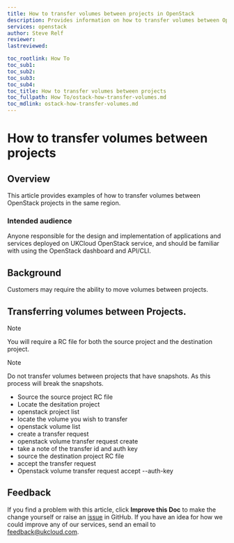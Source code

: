 ```yaml
---
title: How to transfer volumes between projects in OpenStack
description: Provides information on how to transfer volumes between OpenStack projects.
services: openstack
author: Steve Relf
reviewer: 
lastreviewed: 

toc_rootlink: How To
toc_sub1:
toc_sub2:
toc_sub3:
toc_sub4:
toc_title: How to transfer volumes between projects
toc_fullpath: How To/ostack-how-transfer-volumes.md
toc_mdlink: ostack-how-transfer-volumes.md
---
```


# How to transfer volumes between projects

## Overview

This article provides examples of how to transfer volumes between OpenStack projects in the same region.

### Intended audience

Anyone responsible for the design and implementation of applications and services deployed on UKCloud OpenStack service, and should be familiar with using the OpenStack dashboard and API/CLI.

## Background

Customers may require the ability to move volumes between projects.

## Transferring volumes between Projects.

> [!NOTE]
> You will require a RC file for both the source project and the destination project.

> [!NOTE]
> Do not transfer volumes between projects that have snapshots. As this process will break the snapshots.

- Source the source project RC file
- Locate the desitation project
 - openstack project list
- locate the volume you wish to transfer
 - openstack volume list
- create a transfer request
 - openstack volume transfer request create <volume id>
- take a note of the transfer id and auth key
- source the destination project RC file
- accept the transfer request
 - Openstack volume transfer request accept --auth-key <auth key> <transfer id>


## Feedback

If you find a problem with this article, click **Improve this Doc** to make the change yourself or raise an [issue](https://github.com/UKCloud/documentation/issues) in GitHub. If you have an idea for how we could improve any of our services, send an email to <feedback@ukcloud.com>.
